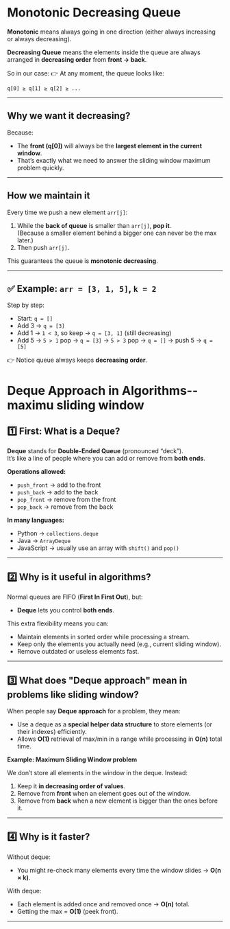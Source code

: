 # Monotonic Decreasing Queue

**Monotonic** means always going in one direction (either always increasing or always decreasing).

**Decreasing Queue** means the elements inside the queue are always arranged in **decreasing order** from **front → back**.

So in our case:
👉 At any moment, the queue looks like:
```
q[0] ≥ q[1] ≥ q[2] ≥ ...
```

---

## Why we want it decreasing?

Because:

- The **front (q[0])** will always be the **largest element in the current window**.
- That’s exactly what we need to answer the sliding window maximum problem quickly.

---

## How we maintain it

Every time we push a new element `arr[j]`:

1. While the **back of queue** is smaller than `arr[j]`, **pop it**.  
   (Because a smaller element behind a bigger one can never be the max later.)
2. Then push `arr[j]`.

This guarantees the queue is **monotonic decreasing**.

---

## ✅ Example: `arr = [3, 1, 5]`, `k = 2`

Step by step:

- Start: `q = []`
- Add 3 → `q = [3]`
- Add 1 → `1 < 3`, so keep → `q = [3, 1]` (still decreasing)
- Add 5 → `5 > 1` pop → `q = [3]` → `5 > 3` pop → `q = []` → push 5 → `q = [5]`

👉 Notice queue always keeps **decreasing order**.

# Deque Approach in Algorithms--maximu sliding window 

## 1️⃣ First: What is a Deque?

**Deque** stands for **Double-Ended Queue** (pronounced “deck”).  
It’s like a line of people where you can add or remove from **both ends**.

**Operations allowed:**
- `push_front` → add to the front
- `push_back` → add to the back
- `pop_front` → remove from the front
- `pop_back` → remove from the back

**In many languages:**
- Python → `collections.deque`
- Java → `ArrayDeque`
- JavaScript → usually use an array with `shift()` and `pop()`

---

## 2️⃣ Why is it useful in algorithms?

Normal queues are FIFO (**First In First Out**), but:
- **Deque** lets you control **both ends**.

This extra flexibility means you can:
- Maintain elements in sorted order while processing a stream.
- Keep only the elements you actually need (e.g., current sliding window).
- Remove outdated or useless elements fast.

---

## 3️⃣ What does "Deque approach" mean in problems like sliding window?

When people say **Deque approach** for a problem, they mean:
- Use a deque as a **special helper data structure** to store elements (or their indexes) efficiently.
- Allows **O(1)** retrieval of max/min in a range while processing in **O(n)** total time.

**Example: Maximum Sliding Window problem**

We don’t store all elements in the window in the deque. Instead:
1. Keep it **in decreasing order of values**.
2. Remove from **front** when an element goes out of the window.
3. Remove from **back** when a new element is bigger than the ones before it.

---

## 4️⃣ Why is it faster?

Without deque:
- You might re-check many elements every time the window slides → **O(n × k)**.

With deque:
- Each element is added once and removed once → **O(n)** total.
- Getting the max = **O(1)** (peek front).

---
